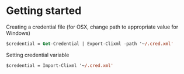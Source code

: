 # Getting started

Creating a credential file (for OSX, change path to appropriate value for Windows)  

```ps
$credential = Get-Credential | Export-Clixml -path '~/.cred.xml'
```

Setting credential variable  

```ps
$credential = Import-Clixml '~/.cred.xml'
```
